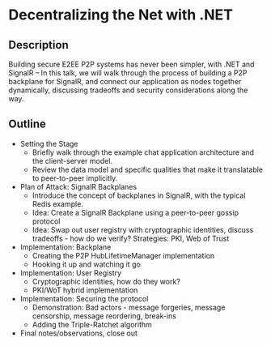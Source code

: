 # Decentralizing the Net with .NET

## Description

Building secure E2EE P2P systems has never been simpler, with .NET and SignalR – In this talk, we will walk through the process of building a P2P backplane for SignalR, and connect our application as nodes together dynamically, discussing tradeoffs and security considerations along the way.

## Outline

- Setting the Stage
  - Briefly walk through the example chat application architecture and the client-server model.
  - Review the data model and specific qualities that make it translatable to peer-to-peer implicitly.
- Plan of Attack: SignalR Backplanes
  - Introduce the concept of backplanes in SignalR, with the typical Redis example.
  - Idea: Create a SignalR Backplane using a peer-to-peer gossip protocol
  - Idea: Swap out user registry with cryptographic identities, discuss tradeoffs - how do we verify? Strategies: PKI, Web of Trust
- Implementation: Backplane
  - Creating the P2P HubLifetimeManager implementation
  - Hooking it up and watching it go
- Implementation: User Registry
  - Cryptographic identities, how do they work?
  - PKI/WoT hybrid implementation
- Implementation: Securing the protocol
  - Demonstration: Bad actors - message forgeries, message censorship, message reordering, break-ins
  - Adding the Triple-Ratchet algorithm
- Final notes/observations, close out